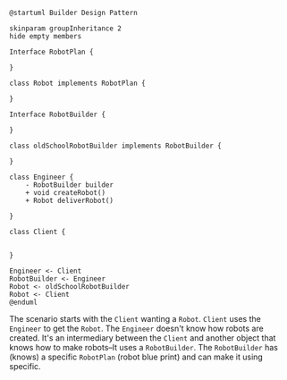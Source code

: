 ```plantuml
@startuml Builder Design Pattern

skinparam groupInheritance 2
hide empty members

Interface RobotPlan {

}

class Robot implements RobotPlan {

}

Interface RobotBuilder {

}

class oldSchoolRobotBuilder implements RobotBuilder {

}

class Engineer {
	- RobotBuilder builder
	+ void createRobot()
	+ Robot deliverRobot()

}

class Client {


}

Engineer <- Client
RobotBuilder <- Engineer 
Robot <- oldSchoolRobotBuilder
Robot <- Client
@enduml
```

The scenario starts with the `Client` wanting a `Robot`.
`Client` uses the `Engineer` to get the `Robot`. The `Engineer` doesn't know how robots are created. It's an intermediary between the `Client` and another object that knows how to make robots–It uses a `RobotBuilder`. The `RobotBuilder` has (knows) a specific `RobotPlan` (robot blue print) and can make it using specific. 

